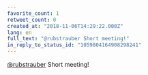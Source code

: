```yaml
---
favorite_count: 1
retweet_count: 0
created_at: "2018-11-06T14:29:22.000Z"
lang: en
full_text: "@rubstrauber Short meeting!"
in_reply_to_status_id: "1059804164908298241"
---
```


[@rubstrauber](https://twitter.com/rubstrauber) Short meeting!
